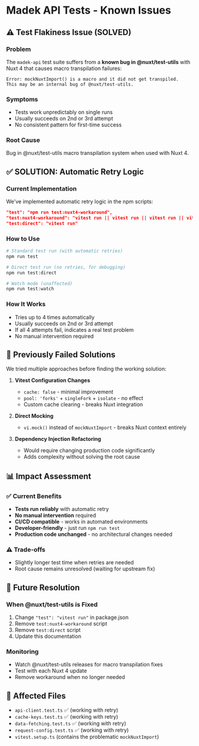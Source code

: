 # Madek API Tests - Known Issues

## ⚠️ Test Flakiness Issue (SOLVED)

### Problem
The `madek-api` test suite suffers from a **known bug in @nuxt/test-utils** with Nuxt 4 that causes macro transpilation failures:

```
Error: mockNuxtImport() is a macro and it did not get transpiled.
This may be an internal bug of @nuxt/test-utils.
```

### Symptoms
- Tests work unpredictably on single runs
- Usually succeeds on 2nd or 3rd attempt
- No consistent pattern for first-time success

### Root Cause
Bug in @nuxt/test-utils macro transpilation system when used with Nuxt 4.

## ✅ **SOLUTION: Automatic Retry Logic**

### Current Implementation
We've implemented automatic retry logic in the npm scripts:

```json
"test": "npm run test:nuxt4-workaround",
"test:nuxt4-workaround": "vitest run || vitest run || vitest run || vitest run",
"test:direct": "vitest run"
```

### How to Use
```bash
# Standard test run (with automatic retries)
npm run test

# Direct test run (no retries, for debugging)
npm run test:direct

# Watch mode (unaffected)
npm run test:watch
```

### How It Works
- Tries up to 4 times automatically
- Usually succeeds on 2nd or 3rd attempt
- If all 4 attempts fail, indicates a real test problem
- No manual intervention required

## 🚫 Previously Failed Solutions

We tried multiple approaches before finding the working solution:

1. **Vitest Configuration Changes**
   - `cache: false` - minimal improvement
   - `pool: 'forks'` + `singleFork` + `isolate` - no effect
   - Custom cache clearing - breaks Nuxt integration

2. **Direct Mocking**
   - `vi.mock()` instead of `mockNuxtImport` - breaks Nuxt context entirely

3. **Dependency Injection Refactoring**
   - Would require changing production code significantly
   - Adds complexity without solving the root cause

## 📊 Impact Assessment

### ✅ Current Benefits
- **Tests run reliably** with automatic retry
- **No manual intervention** required
- **CI/CD compatible** - works in automated environments
- **Developer-friendly** - just run `npm run test`
- **Production code unchanged** - no architectural changes needed

### ⚠️ Trade-offs
- Slightly longer test time when retries are needed
- Root cause remains unresolved (waiting for upstream fix)

## 🔮 Future Resolution

### When @nuxt/test-utils is Fixed
1. Change `"test": "vitest run"` in package.json
2. Remove `test:nuxt4-workaround` script
3. Remove `test:direct` script
4. Update this documentation

### Monitoring
- Watch @nuxt/test-utils releases for macro transpilation fixes
- Test with each Nuxt 4 update
- Remove workaround when no longer needed

## 📝 Affected Files

- `api-client.test.ts` ✅ (working with retry)
- `cache-keys.test.ts` ✅ (working with retry)
- `data-fetching.test.ts` ✅ (working with retry)
- `request-config.test.ts` ✅ (working with retry)
- `vitest.setup.ts` (contains the problematic `mockNuxtImport`)
